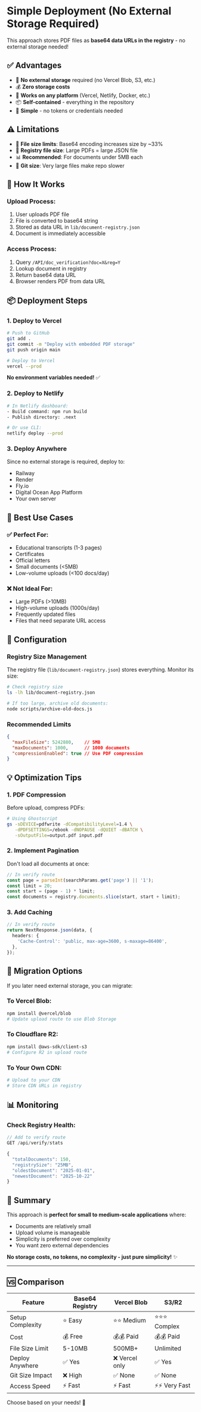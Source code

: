 # Simple Deployment (No External Storage Required)

This approach stores PDF files as **base64 data URLs in the registry** - no external storage needed!

## ✅ **Advantages**

- 🚀 **No external storage** required (no Vercel Blob, S3, etc.)
- 💰 **Zero storage costs**
- 🔧 **Works on any platform** (Vercel, Netlify, Docker, etc.)
- 📦 **Self-contained** - everything in the repository
- 🔐 **Simple** - no tokens or credentials needed

## ⚠️ **Limitations**

- 📏 **File size limits**: Base64 encoding increases size by ~33%
- 💾 **Registry file size**: Large PDFs = large JSON file
- 📊 **Recommended**: For documents under 5MB each
- 🔄 **Git size**: Very large files make repo slower

## 🚀 **How It Works**

### Upload Process:
1. User uploads PDF file
2. File is converted to base64 string
3. Stored as data URL in `lib/document-registry.json`
4. Document is immediately accessible

### Access Process:
1. Query `/API/doc_verification?doc=X&reg=Y`
2. Lookup document in registry
3. Return base64 data URL
4. Browser renders PDF from data URL

## 📦 **Deployment Steps**

### 1. Deploy to Vercel

```bash
# Push to GitHub
git add .
git commit -m "Deploy with embedded PDF storage"
git push origin main

# Deploy to Vercel
vercel --prod
```

**No environment variables needed!** ✅

### 2. Deploy to Netlify

```bash
# In Netlify dashboard:
- Build command: npm run build
- Publish directory: .next

# Or use CLI:
netlify deploy --prod
```

### 3. Deploy Anywhere

Since no external storage is required, deploy to:
- Railway
- Render
- Fly.io
- Digital Ocean App Platform
- Your own server

## 🎯 **Best Use Cases**

### ✅ Perfect For:
- Educational transcripts (1-3 pages)
- Certificates
- Official letters
- Small documents (<5MB)
- Low-volume uploads (<100 docs/day)

### ❌ Not Ideal For:
- Large PDFs (>10MB)
- High-volume uploads (1000s/day)
- Frequently updated files
- Files that need separate URL access

## 🔧 **Configuration**

### Registry Size Management

The registry file (`lib/document-registry.json`) stores everything. Monitor its size:

```bash
# Check registry size
ls -lh lib/document-registry.json

# If too large, archive old documents:
node scripts/archive-old-docs.js
```

### Recommended Limits

```json
{
  "maxFileSize": 5242880,    // 5MB
  "maxDocuments": 1000,      // 1000 documents
  "compressionEnabled": true // Use PDF compression
}
```

## 💡 **Optimization Tips**

### 1. PDF Compression
Before upload, compress PDFs:
```bash
# Using Ghostscript
gs -sDEVICE=pdfwrite -dCompatibilityLevel=1.4 \
   -dPDFSETTINGS=/ebook -dNOPAUSE -dQUIET -dBATCH \
   -sOutputFile=output.pdf input.pdf
```

### 2. Implement Pagination
Don't load all documents at once:
```typescript
// In verify route
const page = parseInt(searchParams.get('page') || '1');
const limit = 20;
const start = (page - 1) * limit;
const documents = registry.documents.slice(start, start + limit);
```

### 3. Add Caching
```typescript
// In verify route
return NextResponse.json(data, {
  headers: {
    'Cache-Control': 'public, max-age=3600, s-maxage=86400',
  },
});
```

## 🔄 **Migration Options**

If you later need external storage, you can migrate:

### To Vercel Blob:
```bash
npm install @vercel/blob
# Update upload route to use Blob Storage
```

### To Cloudflare R2:
```bash
npm install @aws-sdk/client-s3
# Configure R2 in upload route
```

### To Your Own CDN:
```bash
# Upload to your CDN
# Store CDN URLs in registry
```

## 📊 **Monitoring**

### Check Registry Health:
```typescript
// Add to verify route
GET /api/verify/stats

{
  "totalDocuments": 150,
  "registrySize": "25MB",
  "oldestDocument": "2025-01-01",
  "newestDocument": "2025-10-22"
}
```

## 🎉 **Summary**

This approach is **perfect for small to medium-scale applications** where:
- Documents are relatively small
- Upload volume is manageable
- Simplicity is preferred over complexity
- You want zero external dependencies

**No storage costs, no tokens, no complexity - just pure simplicity!** ✨

---

## 🆚 **Comparison**

| Feature | Base64 Registry | Vercel Blob | S3/R2 |
|---------|----------------|-------------|-------|
| Setup Complexity | ⭐ Easy | ⭐⭐ Medium | ⭐⭐⭐ Complex |
| Cost | 💰 Free | 💰💰 Paid | 💰💰 Paid |
| File Size Limit | 5-10MB | 500MB+ | Unlimited |
| Deploy Anywhere | ✅ Yes | ❌ Vercel only | ✅ Yes |
| Git Size Impact | ❌ High | ✅ None | ✅ None |
| Access Speed | ⚡ Fast | ⚡ Fast | ⚡⚡ Very Fast |

Choose based on your needs! 🚀

